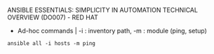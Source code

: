 ANSIBLE ESSENTIALS: SIMPLICITY IN AUTOMATION TECHNICAL OVERVIEW (DO007) - RED HAT

- Ad-hoc commands |
-i : inventory path, -m : module (ping, setup)
```
ansible all -i hosts -m ping
```

